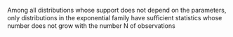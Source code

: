 Among all distributions whose support does not depend on the parameters, only distributions in the exponential family have suﬃcient statistics whose number does not grow with the number N of observations



